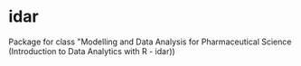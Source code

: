# idar
Package for class "Modelling and Data Analysis for Pharmaceutical Science (Introduction to Data Analytics with R - idar))
